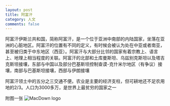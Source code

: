 ```yaml
---
layout: post
title: 阿富汗
category: 人文
comments: false
---
```


阿富汗伊斯兰共和国，简称阿富汗，是一个位于亚洲中南部的内陆国家，坐落在亚洲的心脏地区。阿富汗的位置有不同的定义，有时候会被认为处在中亚或者南亚，甚至被归类于中东地区（西亚）。阿富汗与大部分比邻的国家有着宗教上、语言上、地理上相当程度的关联。阿富汗的北部和土库曼斯坦、乌兹别克斯坦以及塔吉克斯坦接壤，东部与中国以及部分巴基斯坦控制查谟-克什米尔地区（有争议）接壤，南部与巴基斯坦接壤，西部与伊朗接壤

阿富汗领土中的五分之三交通不便。农业是主要的经济支柱，但可耕地还不足农用地的2/3。人口为3000多万，是世界上最贫穷的国家之一
 
附图一张
![MacDown logo](https://github.com/iWatching/blog/blob/gh-pages/images/country_afuhan.jpg?raw=true)
